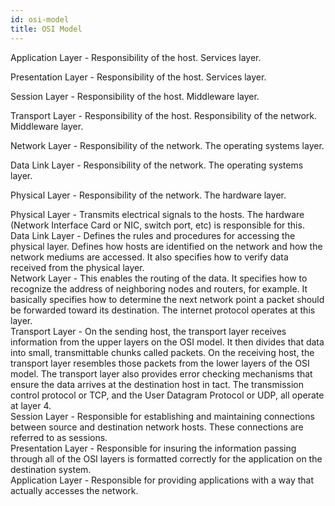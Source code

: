 ```yaml
---
id: osi-model
title: OSI Model
---
```


Application Layer - Responsibility of the host. Services layer.

Presentation Layer - Responsibility of the host. Services layer.

Session Layer - Responsibility of the host. Middleware layer.

Transport Layer - Responsibility of the host. Responsibility of the network. Middleware layer.

Network Layer - Responsibility of the network. The operating systems layer.

Data Link Layer - Responsibility of the network. The operating systems layer.

Physical Layer - Responsibility of the network. The hardware layer.


Physical Layer - Transmits electrical signals to the hosts. The hardware (Network Interface Card or NIC, switch port, etc) is responsible for this.  
Data Link Layer - Defines the rules and procedures for accessing the physical layer. Defines how hosts are identified on the network and how the network mediums are accessed. It also specifies how to verify data received from the physical layer.  
Network Layer - This enables the routing of the data. It specifies how to recognize the address of neighboring nodes and routers, for example. It basically specifies how to determine the next network point a packet should be forwarded toward its destination. The internet protocol operates at this layer.  
Transport Layer - On the sending host, the transport layer receives information from the upper layers on the OSI model. It then divides that data into small, transmittable chunks called packets. On the receiving host, the transport layer resembles those packets from the lower layers of the OSI model. The transport layer also provides error checking mechanisms that ensure the data arrives at the destination host in tact. The transmission control protocol or TCP, and the User Datagram Protocol or UDP, all operate at layer 4.  
Session Layer - Responsible for establishing and maintaining connections between source and destination network hosts. These connections are referred to as sessions.  
Presentation Layer - Responsible for insuring the information passing through all of the OSI layers is formatted correctly for the application on the destination system.  
Application Layer - Responsible for providing applications with a way that actually accesses the network.  
